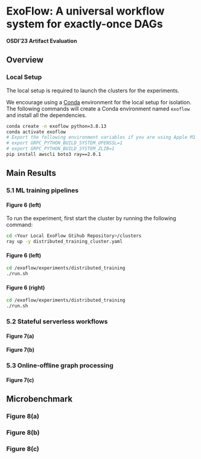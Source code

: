 # ExoFlow: A universal workflow system for exactly-once DAGs

**OSDI'23 Artifact Evaluation**

## Overview

### Local Setup

The local setup is required to launch the clusters for the experiments.

We encourage using a [Conda](https://docs.conda.io/en/latest/miniconda.html) environment for the local setup for isolation. The following commands will create a Conda environment named `exoflow` and install all the dependencies.

```bash
conda create -n exoflow python=3.8.13
conda activate exoflow
# Export the following environment variables if you are using Apple M1 chip and failed to install `grpcio` as a dependency of Ray.
# export GRPC_PYTHON_BUILD_SYSTEM_OPENSSL=1
# export GRPC_PYTHON_BUILD_SYSTEM_ZLIB=1
pip install awscli boto3 ray==2.0.1
```

## Main Results

### 5.1 ML training pipelines



#### Figure 6 (left)

To run the experiment, first start the cluster by running the following command:

```bash
cd <Your Local ExoFlow Gtihub Repository>/clusters
ray up -y distributed_training_cluster.yaml
```

#### Figure 6 (left)

```bash
cd /exoflow/experiments/distributed_training
./run.sh
```

#### Figure 6 (right)

```bash
cd /exoflow/experiments/distributed_training
./run.sh
```

### 5.2 Stateful serverless workflows

#### Figure 7(a)


#### Figure 7(b)

### 5.3 Online-offline graph processing

#### Figure 7(c)

## Microbenchmark

### Figure 8(a)

### Figure 8(b)

### Figure 8(c)
